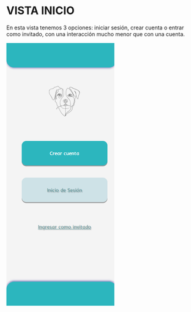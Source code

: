 # VISTA INICIO

En esta vista tenemos 3 opciones: iniciar sesión, crear cuenta o entrar como invitado, con una interacción mucho menor que con una cuenta.

![INICIO](static/src/vista-inicio.png)
